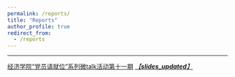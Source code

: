 ```yaml
---
permalink: /reports/
title: "Reports"
author_profile: true
redirect_from: 
  - /reports
---
```


---

[经济学院“党员请就位”系列微talk活动第十一期](https://mp.weixin.qq.com/s/j5UQw8osBOweX8q5gVQptg)  [*【**slides_updated**】*](http://xishanyu2.github.io/files/文献检索、管理与运用.pdf)
